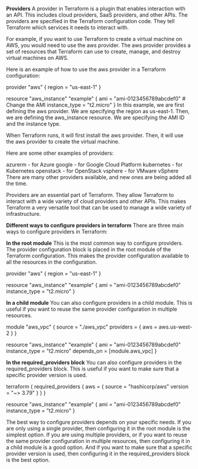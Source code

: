 **Providers**
A provider in Terraform is a plugin that enables interaction with an API. This includes cloud providers, SaaS providers, and other APIs. The providers are specified in the Terraform configuration code. They tell Terraform which services it needs to interact with.

For example, if you want to use Terraform to create a virtual machine on AWS, you would need to use the aws provider. The aws provider provides a set of resources that Terraform can use to create, manage, and destroy virtual machines on AWS.

Here is an example of how to use the aws provider in a Terraform configuration:

provider "aws" {
  region = "us-east-1"
}

resource "aws_instance" "example" {
  ami = "ami-0123456789abcdef0" # Change the AMI 
  instance_type = "t2.micro"
}
In this example, we are first defining the aws provider. We are specifying the region as us-east-1. Then, we are defining the aws_instance resource. We are specifying the AMI ID and the instance type.

When Terraform runs, it will first install the aws provider. Then, it will use the aws provider to create the virtual machine.

Here are some other examples of providers:

azurerm - for Azure
google - for Google Cloud Platform
kubernetes - for Kubernetes
openstack - for OpenStack
vsphere - for VMware vSphere
There are many other providers available, and new ones are being added all the time.

Providers are an essential part of Terraform. They allow Terraform to interact with a wide variety of cloud providers and other APIs. This makes Terraform a very versatile tool that can be used to manage a wide variety of infrastructure.

**Different ways to configure providers in terraform**
There are three main ways to configure providers in Terraform:

**In the root module**
This is the most common way to configure providers. The provider configuration block is placed in the root module of the Terraform configuration. This makes the provider configuration available to all the resources in the configuration.

provider "aws" {
  region = "us-east-1"
}

resource "aws_instance" "example" {
  ami = "ami-0123456789abcdef0"
  instance_type = "t2.micro"
}

**In a child module**
You can also configure providers in a child module. This is useful if you want to reuse the same provider configuration in multiple resources.

module "aws_vpc" {
  source = "./aws_vpc"
  providers = {
    aws = aws.us-west-2
  }
}

resource "aws_instance" "example" {
  ami = "ami-0123456789abcdef0"
  instance_type = "t2.micro"
  depends_on = [module.aws_vpc]
}

**In the required_providers block**
You can also configure providers in the required_providers block. This is useful if you want to make sure that a specific provider version is used.

terraform {
  required_providers {
    aws = {
      source = "hashicorp/aws"
      version = "~> 3.79"
    }
  }
}

resource "aws_instance" "example" {
  ami = "ami-0123456789abcdef0"
  instance_type = "t2.micro"
}

The best way to configure providers depends on your specific needs. If you are only using a single provider, then configuring it in the root module is the simplest option. If you are using multiple providers, or if you want to reuse the same provider configuration in multiple resources, then configuring it in a child module is a good option. And if you want to make sure that a specific provider version is used, then configuring it in the required_providers block is the best option.